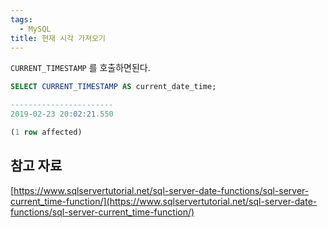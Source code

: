 ```yaml
---
tags:
  - MySQL
title: 현재 시각 가져오기
---
```


`CURRENT_TIMESTAMP` 를 호출하면된다.

```sql
SELECT CURRENT_TIMESTAMP AS current_date_time;

-----------------------
2019-02-23 20:02:21.550

(1 row affected)
```

## 참고 자료

[https://www.sqlservertutorial.net/sql-server-date-functions/sql-server-current_time-function/](https://www.sqlservertutorial.net/sql-server-date-functions/sql-server-current_time-function/)
